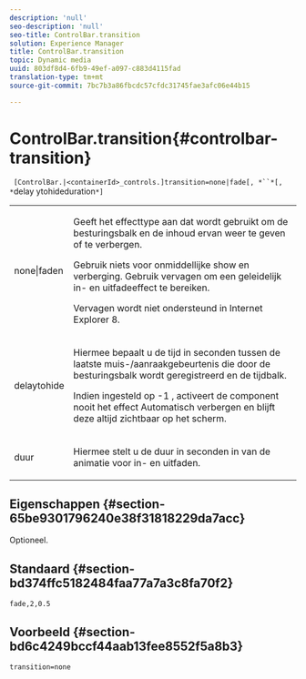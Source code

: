 ```yaml
---
description: 'null'
seo-description: 'null'
seo-title: ControlBar.transition
solution: Experience Manager
title: ControlBar.transition
topic: Dynamic media
uuid: 803df8d4-6fb9-49ef-a097-c883d4115fad
translation-type: tm+mt
source-git-commit: 7bc7b3a86fbcdc57cfdc31745fae3afc06e44b15

---
```



# ControlBar.transition{#controlbar-transition}

` [ControlBar.|<containerId>_controls.]transition=none|fade[, *``*[, *`delay ytohideduration`*]`

<table id="table_76B7F064B9CD46BA86931A9C841F777B"> 
 <tbody> 
  <tr> 
   <td colname="col1"> <p> <span class="codeph"> none|faden</span> </p> </td> 
   <td colname="col2"> <p> Geeft het effecttype aan dat wordt gebruikt om de besturingsbalk en de inhoud ervan weer te geven of te verbergen. </p> <p>Gebruik <span class="codeph"> niets</span> voor onmiddellijke show en verberging. Gebruik <span class="codeph"> vervagen</span> om een geleidelijk in- en uitfadeeffect te bereiken. </p> <p>Vervagen wordt niet ondersteund in Internet Explorer 8. </p> </td> 
  </tr> 
  <tr> 
   <td colname="col1"> <p> <span class="codeph"> <span class="varname"> delaytohide</span></span> </p> </td> 
   <td colname="col2"> <p>Hiermee bepaalt u de tijd in seconden tussen de laatste muis-/aanraakgebeurtenis die door de besturingsbalk wordt geregistreerd en de tijdbalk. </p> <p> Indien ingesteld op <span class="codeph"> -1</span> , activeert de component nooit het effect Automatisch verbergen en blijft deze altijd zichtbaar op het scherm. </p> </td> 
  </tr> 
  <tr> 
   <td colname="col1"> <p> <span class="codeph"> <span class="varname"> duur</span></span> </p> </td> 
   <td colname="col2"> <p>Hiermee stelt u de duur in seconden in van de animatie voor in- en uitfaden. </p> </td> 
  </tr> 
 </tbody> 
</table>

## Eigenschappen {#section-65be9301796240e38f31818229da7acc}

Optioneel.

## Standaard {#section-bd374ffc5182484faa77a7a3c8fa70f2}

`fade,2,0.5`

## Voorbeeld {#section-bd6c4249bccf44aab13fee8552f5a8b3}

`transition=none`
